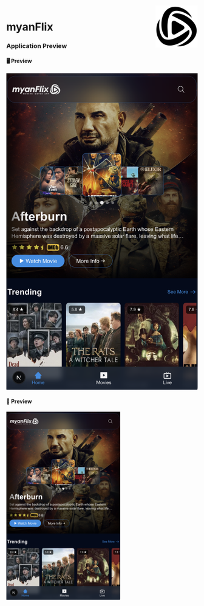 <img src="https://github.com/aunghein-dev/myanFlix/blob/main/public/logo2.png?raw=true" alt="Openware Logo" width="111" align="right" hspace="0" />

# myanFlix

### Application Preview

#### 🖥️ Preview

![Desktop UI Preview](https://raw.githubusercontent.com/aunghein-dev/myanFlix/main/public/ss1.png)

#### 📱 Preview

<img src="https://raw.githubusercontent.com/aunghein-dev/myanFlix/main/public/ss2.png" alt="Mobile UI Preview" width="300" />
